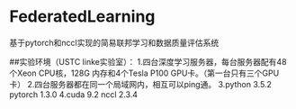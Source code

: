 # FederatedLearning

基于pytorch和nccl实现的简易联邦学习和数据质量评估系统
  
 ##实验环境（USTC linke实验室）：
 1.四台深度学习服务器，每台服务器配有48个Xeon CPU核，128G 内存和4个Tesla P100 GPU卡。（第一台只有三个GPU卡）
 2.四台服务器都在同一个局域网内，相互可以ping通。
 3.python 3.5.2 pytorch 1.3.0 
 4.cuda 9.2     nccl 2.3.4
 
  
